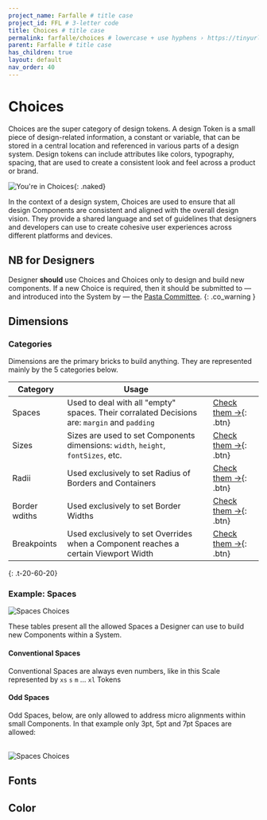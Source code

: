 ```yaml
---
project_name: Farfalle # title case
project_id: FFL # 3-letter code 
title: Choices # title case
permalink: farfalle/choices # lowercase + use hyphens › https://tinyurl.com/27kmc4rb
parent: Farfalle # title case
has_children: true
layout: default
nav_order: 40
---
```



# Choices

<!-- Choices are the Constants a designer uses to build GUI Components. They are Enabling Constraints that guarantee visual consistency across the User Experience. Choices are sometimes called "Options" in other Design System. -->

Choices are the super category of design tokens. A design Token is a small piece of design-related information, a constant or variable, that can be stored in a central location and referenced in various parts of a design system. Design tokens can include attributes like colors, typography, spacing, that are used to create a consistent look and feel across a product or brand.

![You're in Choices]({{site.baseurl}}/assets/images/YPL-DOC-Atomic-POV-Choices.png){: .naked}

In the context of a design system, Choices are used to ensure that all design Components are consistent and aligned with the overall design vision. They provide a shared language and set of guidelines that designers and developers can use to create cohesive user experiences across different platforms and devices.

<!-- Design tokens are often stored in a design system library, which is a central repository for all of the design assets and guidelines for a product or brand. The library can include things like design tokens, UI components, patterns, and other design elements, along with documentation and guidelines for how to use them. By storing design tokens in a central location, it becomes easier to maintain consistency and make updates to the design system as needed. -->

## NB for Designers

Designer **should** use Choices and Choices only to design and build new components. If a new Choice is required, then it should be submitted to — and introduced into the System by — the [Pasta Committee]({{site.baseurl}}/committee).
{: .co_warning }

## Dimensions

### Categories

Dimensions are the primary bricks to build anything. They are represented mainly by the 5 categories below.


|Category|Usage||
| --- | --- | --- |
| Spaces | Used to deal with all "empty" spaces. Their corralated Decisions are: `margin` and `padding`| [Check them →]({{site.baseurl}}/farfalle/choices/dimensions#spaces){: .btn}|
| Sizes | Sizes are used to set Components dimensions: `width`, `height`, `fontSizes`, etc.| [Check them →]({{site.baseurl}}/farfalle/choices/dimensions#sizes){: .btn}|
| Radii | Used exclusively to set Radius of Borders and Containers| [Check them →]({{site.baseurl}}/farfalle/choices/dimensions#radii){: .btn}|
| Border wdiths | Used exclusively to set Border Widths | [Check them →]({{site.baseurl}}/farfalle/choices/dimensions#border-widths){: .btn}|
| Breakpoints | Used exclusively to set Overrides when a Component reaches a certain Viewport Width | [Check them →]({{site.baseurl}}/farfalle/choices/dimensions#breakpoints){: .btn}|
{: .t-20-60-20}


### Example: Spaces

<section class="flex-1_1-cols">
   <div>
      <img src="{{site.baseurl}}/assets/projects/FFL/images/YPL-DOC-FFL-Choices-spaces-tables.png" alt="Spaces Choices" class="extraPad1">
   </div>
   <div>
      <p>These tables present all the allowed Spaces a Designer can use to build new Components within a System.</p>
      <h4>Conventional Spaces</h4>
      <p>
         Conventional Spaces are always even numbers, like in this Scale represented by <code>xs</code> <code>s</code> <code>m</code> … <code>xl</code> Tokens
      </p>
      <h4>Odd Spaces</h4>
      <p>
         Odd Spaces, below, are only allowed to address micro alignments within small Components. In that example only 3pt, 5pt and 7pt Spaces are allowed:
      </p>
      <br>      
      <img src="{{site.baseurl}}/assets/projects/FFL/images/YPL-DOC-FFL-Choices-oddSpaces.png" alt="Spaces Choices" class="extraPad1">

   </div>
</section>

## Fonts

## Color

